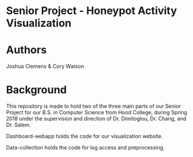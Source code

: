 # Senior Project - Honeypot Activity Visualization

# Authors
Joshua Clemens
&
Cory Watson

# Background
This repository is made to hold two of the three main parts of our Senior Project for our B.S. in Computer Science from Hood College, during Spring 2018 under the supervision and direction of Dr. Dimitoglou, Dr. Chang, and Dr. Salem.

Dashboard-webapp holds the code for our visualization website.

Data-collection holds the code for log access and preprocessing.
